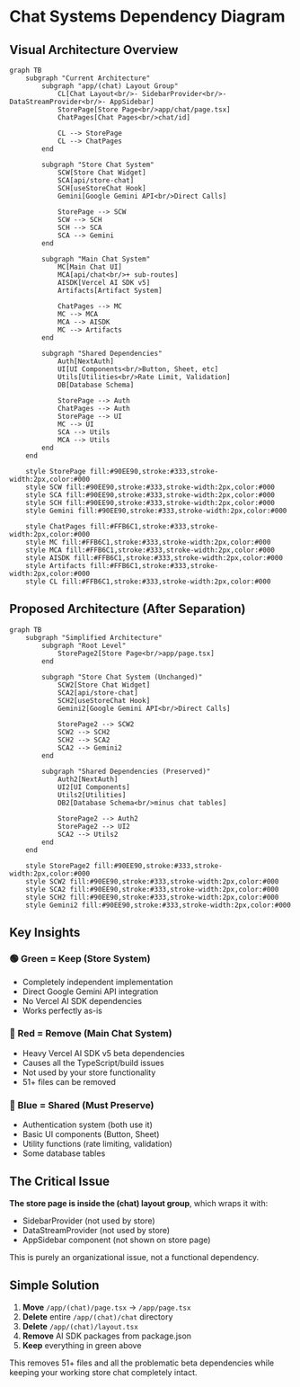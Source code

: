 # Chat Systems Dependency Diagram

## Visual Architecture Overview

```mermaid
graph TB
    subgraph "Current Architecture"
        subgraph "app/(chat) Layout Group"
            CL[Chat Layout<br/>- SidebarProvider<br/>- DataStreamProvider<br/>- AppSidebar]
            StorePage[Store Page<br/>app/chat/page.tsx]
            ChatPages[Chat Pages<br/>chat/id]
            
            CL --> StorePage
            CL --> ChatPages
        end
        
        subgraph "Store Chat System"
            SCW[Store Chat Widget]
            SCA[api/store-chat]
            SCH[useStoreChat Hook]
            Gemini[Google Gemini API<br/>Direct Calls]
            
            StorePage --> SCW
            SCW --> SCH
            SCH --> SCA
            SCA --> Gemini
        end
        
        subgraph "Main Chat System"
            MC[Main Chat UI]
            MCA[api/chat<br/>+ sub-routes]
            AISDK[Vercel AI SDK v5]
            Artifacts[Artifact System]
            
            ChatPages --> MC
            MC --> MCA
            MCA --> AISDK
            MC --> Artifacts
        end
        
        subgraph "Shared Dependencies"
            Auth[NextAuth]
            UI[UI Components<br/>Button, Sheet, etc]
            Utils[Utilities<br/>Rate Limit, Validation]
            DB[Database Schema]
            
            StorePage --> Auth
            ChatPages --> Auth
            StorePage --> UI
            MC --> UI
            SCA --> Utils
            MCA --> Utils
        end
    end
    
    style StorePage fill:#90EE90,stroke:#333,stroke-width:2px,color:#000
    style SCW fill:#90EE90,stroke:#333,stroke-width:2px,color:#000
    style SCA fill:#90EE90,stroke:#333,stroke-width:2px,color:#000
    style SCH fill:#90EE90,stroke:#333,stroke-width:2px,color:#000
    style Gemini fill:#90EE90,stroke:#333,stroke-width:2px,color:#000
    
    style ChatPages fill:#FFB6C1,stroke:#333,stroke-width:2px,color:#000
    style MC fill:#FFB6C1,stroke:#333,stroke-width:2px,color:#000
    style MCA fill:#FFB6C1,stroke:#333,stroke-width:2px,color:#000
    style AISDK fill:#FFB6C1,stroke:#333,stroke-width:2px,color:#000
    style Artifacts fill:#FFB6C1,stroke:#333,stroke-width:2px,color:#000
    style CL fill:#FFB6C1,stroke:#333,stroke-width:2px,color:#000
```

## Proposed Architecture (After Separation)

```mermaid
graph TB
    subgraph "Simplified Architecture"
        subgraph "Root Level"
            StorePage2[Store Page<br/>app/page.tsx]
        end
        
        subgraph "Store Chat System (Unchanged)"
            SCW2[Store Chat Widget]
            SCA2[api/store-chat]
            SCH2[useStoreChat Hook]
            Gemini2[Google Gemini API<br/>Direct Calls]
            
            StorePage2 --> SCW2
            SCW2 --> SCH2
            SCH2 --> SCA2
            SCA2 --> Gemini2
        end
        
        subgraph "Shared Dependencies (Preserved)"
            Auth2[NextAuth]
            UI2[UI Components]
            Utils2[Utilities]
            DB2[Database Schema<br/>minus chat tables]
            
            StorePage2 --> Auth2
            StorePage2 --> UI2
            SCA2 --> Utils2
        end
    end
    
    style StorePage2 fill:#90EE90,stroke:#333,stroke-width:2px,color:#000
    style SCW2 fill:#90EE90,stroke:#333,stroke-width:2px,color:#000
    style SCA2 fill:#90EE90,stroke:#333,stroke-width:2px,color:#000
    style SCH2 fill:#90EE90,stroke:#333,stroke-width:2px,color:#000
    style Gemini2 fill:#90EE90,stroke:#333,stroke-width:2px,color:#000
```

## Key Insights

### 🟢 Green = Keep (Store System)
- Completely independent implementation
- Direct Google Gemini API integration
- No Vercel AI SDK dependencies
- Works perfectly as-is

### 🔴 Red = Remove (Main Chat System)
- Heavy Vercel AI SDK v5 beta dependencies
- Causes all the TypeScript/build issues
- Not used by your store functionality
- 51+ files can be removed

### 🔵 Blue = Shared (Must Preserve)
- Authentication system (both use it)
- Basic UI components (Button, Sheet)
- Utility functions (rate limiting, validation)
- Some database tables

## The Critical Issue

**The store page is inside the (chat) layout group**, which wraps it with:
- SidebarProvider (not used by store)
- DataStreamProvider (not used by store)
- AppSidebar component (not shown on store page)

This is purely an organizational issue, not a functional dependency.

## Simple Solution

1. **Move** `/app/(chat)/page.tsx` → `/app/page.tsx`
2. **Delete** entire `/app/(chat)/chat` directory
3. **Delete** `/app/(chat)/layout.tsx`
4. **Remove** AI SDK packages from package.json
5. **Keep** everything in green above

This removes 51+ files and all the problematic beta dependencies while keeping your working store chat completely intact.